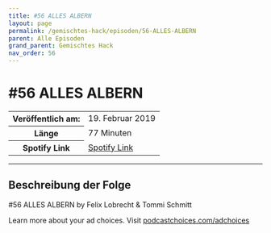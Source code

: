 ```yaml
---
title: #56 ALLES ALBERN
layout: page
permalink: /gemischtes-hack/episoden/56-ALLES-ALBERN
parent: Alle Episoden
grand_parent: Gemischtes Hack
nav_order: 56
---
```


# #56 ALLES ALBERN
<table class="resp-table dcf-table dcf-table-responsive dcf-table-bordered dcf-table-striped dcf-w-100%">
                    <tbody>
                        <tr>
                            <th scope="row">Veröffentlich am:</th>
                            <td data-label="Veröffentlich am:">19. Februar 2019</td>
                        </tr>
                        <tr>
                            <th scope="row">Länge </th>
                            <td data-label="Länge ">77 Minuten</td>
                        </tr><tr>
                                <th scope="row">Spotify Link</th>
                                <td data-label="Spotify Link"><a href="https://open.spotify.com/episode/6kLAjSu2jSZ0WxQ7t8zmXu">Spotify Link</a></td>
                            </tr></tbody>
                </table>

***

## Beschreibung der Folge

<div>
<p>#56 ALLES ALBERN by Felix Lobrecht &amp; Tommi Schmitt</p><p> </p><p>Learn more about your ad choices. Visit <a href="https://podcastchoices.com/adchoices">podcastchoices.com/adchoices</a></p>  
</div>

